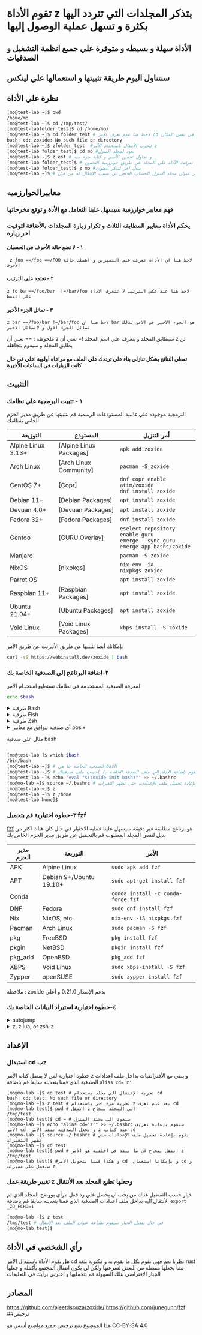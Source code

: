 
# تقوم الأداة z بتذكر المجلدات التي تتردد اليها بكثرة و تسهل عملية الوصول إليها
## الأداة سهلة و بسيطه و متوفرة علي جميع انظمة التشغيل و الصدفيات
## سنتناول اليوم طريقة تثبيتها و استعمالها علي لينكس

## نظرة علي الأداة  

```bash
[mo@test-lab ~]$ pwd
/home/mo
[mo@test-lab ~]$ cd /tmp/test/
[mo@test-labfolder_test]$ cd /home/mo/
[mo@test-lab ~]$ cd folder_test # لاحظ هنا عدم تعرف الأمر cd علي المجلد لانه غير موجود في نفس المكان 
bash: cd: zoxide: No such file or directory
[mo@test-lab ~]$ zfolder_test  #لنجرب الأنتقال باستخدام الأمر z 
[mo@test-lab folder_test]$ cd mo #نعود لمجلد المنزل
[mo@test-lab ~]$ z est # و نحاول تخمين الأسم و كتابة جزء منه 
[mo@test-lab folder_test]$ # تعرفت الأداة علي المجلد عن طريق خوارزمية التخمين
[mo@test-lab folder_test]$ z mo #مثال اخر لتذكر العنوان 
[mo@test-lab ~]$ # هناقامت الأداة بتذكر عنوان مجلد المنزل للحساب الخاص بي بسبب الإنتقال له من قبل  
```


## معاييرالخوارزميه 
### فهم معايير خوارزمية سيسهل علينا التعامل مع الأدة و توقع مخرجاتها 
### يحكم الأداة معايير المطابقه الثلاث و تكرار زيارة المجلدات بالأضافة لتوقيت اخر زيارة

#### ١ - لا تضع حالة الأحرف في الحسبان
``` z foo ==/foo ==/FOO لاحظ هنا ان الأداة تعرفت علي التعبرين و اهملت حالة الأحرف```
#### ٢ - تعتمد علي الترتيب 
``` z fo ba ==/foo/bar  !=/bar/foo لاحظ هنا عند عكس الترتيب لا تتعرف الاداة علي النمط ```
#### ٣ - تماثل الجزء الأخير
``` z bar ==/foo/bar !=/bar/foo لاحظ هنا ان bar هو الجزء الاخير في الامر لذلك تماثل الجزء الاول و لاتماثل الاخير ```

ملحوظة : 
== تعني أن z سيطابق المجلد و يتعرف علي اسم المجلد 
!= تعني أن z لن يطابق المجلد و سيقوم بتجاهله 

#### تعطي النتائج بشكل تنازلي بناء علي ترددك علي الملف مع مراعاة أولوية اعلي في حال كانت الزبارات في  الساعات الأخيرة 

## التثبيت
### ١ - تثبيت البرمجية علي نظامك
البرمجية موجوده علي غالبية المستودعات الرسمية قم بتثبيتها عن طريق مدير الحزم الخاص بنظامك

| التوزيعة           |المستودع                 | أمر التنزيل                                                                                   |
| ------------------ | ----------------------- | ---------------------------------------------------------------------------------------------- |
| Alpine Linux 3.13+ | [Alpine Linux Packages] | `apk add zoxide`                                                                               |
| Arch Linux         | [Arch Linux Community]  | `pacman -S zoxide`                                                                             |
| CentOS 7+          | [Copr]                  | `dnf copr enable atim/zoxide` <br /> `dnf install zoxide`                                      |
| Debian 11+         | [Debian Packages]       | `apt install zoxide`                                                                           |
| Devuan 4.0+        | [Devuan Packages]       | `apt install zoxide`                                                                           |
| Fedora 32+         | [Fedora Packages]       | `dnf install zoxide`                                                                           |
| Gentoo             | [GURU Overlay]          | `eselect repository enable guru` <br /> `emerge --sync guru` <br /> `emerge app-bashs/zoxide` |
| Manjaro            |                         | `pacman -S zoxide`                                                                             |
| NixOS              | [nixpkgs]               | `nix-env -iA nixpkgs.zoxide`                                                                   |
| Parrot OS          |                         | `apt install zoxide`                                                                           |
| Raspbian 11+       | [Raspbian Packages]     | `apt install zoxide`                                                                           |
| Ubuntu 21.04+      | [Ubuntu Packages]       | `apt install zoxide`                                                                           |
| Void Linux         | [Void Linux Packages]   | `xbps-install -S zoxide`                                                                       |

بإمكانك أيضا تثبيتها عن طريق الأنترنت عن طريق الأمر 

```sh
curl -sS https://webinstall.dev/zoxide | bash
```

### ٢-اضافة البرنامَج إلي الصدفية الخاصة بك 

لمعرفة الصدفية المستخدمة في نظامك تستطيع استخدام الأمر 
```sh 
echo $bash 
```


<details>
<summary>طرفية Bash</summary>
اضف إلي مِلَفّ الإعدادات الخاص بالصدفية (عادة يكون `~/.bashrc`):

```sh
eval "$(zoxide init bash)"
```
</details>

<details>
<summary>طرفية Fish</summary>
اضف إلي مِلَفّ الإعدادات الخاص بالصدفية (عادة يكون `~/.config/fish/config.fish`):

```fish
zoxide init fish | source
```
</details>

<details>
<summary>طرفية Zsh</summary>
اضف إلي مِلَفّ الإعدادات الخاص بالصدفية (عادة يكون `~/.zshrc`):

```sh
eval "$(zoxide init zsh)"
```
For completions to work, the above line must be added *after* `compinit` is
called. You may have to rebuild your cache by running
`rm ~/.zcompdump*; compinit`.
</details>

<details>

<summary>أي صدفية تتوافق مع معايير posix</summary>
اضف إلي مِلَفّ الإعدادات الخاص بالصدفية:

```sh
eval "$(zoxide init posix --hook prompt)"
```
</details>

مثال علي صدفية bash

```bash

[mo@test-lab ]$ which $bash
/bin/bash
[mo@test-lab ~]$ # الصدفية الخاصة بنا هي bash 
[mo@test-lab ~]$ # سنقوم بإضافة الأداة الي ملف الصدفة الخاصة بنا )حسب ملف صدفيتك(
[mo@test-lab ~]$ echo 'eval "$(zoxide init bash)"' >> ~/.bashrc
[mo@mo-lab ~]$ source ~/.bashrc # نقوم بإعادة تحميل ملف الإعدادات حتي تظهر التغيرات 
[mo@test-lab ~]$ z
[mo@test-lab ~]$ z /home
[mo@test-lab home]$
```


### ٣-خطوة اختيارية قم بتحميل fzf 
[fzf](https://github.com/junegunn/fzf) هو برنامَج مطابقة غير دقيقة سيسهل علينا عملية الاختيار  في حال كان هناك اكثر من بديل لنفس المجلد المطلوب 
قم بالتحميل عن طريق مدير الحزم الخاص بك 

|    مدير الحزم   |      التوزيعة           |    الأمر                            |
| ---             | ---                     | ---                                |
| APK             | Alpine Linux            | `sudo apk add fzf`                 |
| APT             | Debian 9+/Ubuntu 19.10+ | `sudo apt-get install fzf`         |
| Conda           |                         | `conda install -c conda-forge fzf` |
| DNF             | Fedora                  | `sudo dnf install fzf`             |
| Nix             | NixOS, etc.             | `nix-env -iA nixpkgs.fzf`          |
| Pacman          | Arch Linux              | `sudo pacman -S fzf`               |
| pkg             | FreeBSD                 | `pkg install fzf`                  |
| pkgin           | NetBSD                  | `pkgin install fzf`                |
| pkg_add         | OpenBSD                 | `pkg_add fzf`                      |
| XBPS            | Void Linux              | `sudo xbps-install -S fzf`         |
| Zypper          | openSUSE                | `sudo zypper install fzf`          |

ملاحظة : zoxide  يدعم الإصدار  0.21.0 و أعلي  

### ٤-خطوة اختيارية استيراد البيانات الخاصة بك 

<details>
<summary>autojump</summary>

```sh
zoxide import --from autojump path/to/db
```

</details>


<details>

<summary>z, z.lua, or zsh-z</summary>

```sh
zoxide import --from z path/to/db
```

</details>

## الإعداد 
### استبدال cd بz 
خطوة اختيارية لمن لا يفضل كتابة الأمر z و يبقي مع الأفتراضيات
بداخل ملف اعدادات الصدفية الذي قمنا بتعديله سابقا قم بإضافة ```alias cd='z' ```  
``` sbash
[mo@mo-lab ~]$ cd test # تجربة الإتنقال الي مجلد بستخدام cd 
bash: cd: test: No such file or directory
[mo@mo-lab ~]$ z test # تجربة مرة اخر باستخدام z بعد عدم تعرف cd 
[mo@mo-lab test]$ pwd # انتقل z الي المجلد بنجاح 
/tmp/test
[mo@mo-lab test]$ cd ~ # سنعود الي مجلد المنزل 
[mo@mo-lab ~]$ echo "alias cd='z'" >> ~/.bashrc سنقوم بإعادة تعريف الأمر cd  و نجعل الصدفية تنفذ الأمر z عند كتابة cd 
[mo@mo-lab ~]$ source ~/.bashrc # نقوم بإعادة تحميل ملف الإعدادات حتي تظهر التغيرات 
[mo@mo-lab ~]$ cd test
[mo@mo-lab test]$ pwd # انتقل بنجاح لأن ما ينفذ في اخلفية هو الأمر z 
/tmp/test
[mo@mo-lab test]$ #و هكذا قمنا بتحويل الأمر cd  و بإمكانا استعمال cd و سنحصل علي مميزات z  
```
### تغيير طريقة عمل z وجعلها تطبع المجلد بعد الأنتقال 
خيار حسب التفضيل هناك من يحب ان يحصل علي رد فعل مرأي يووضح المجلد الذي تم الأنتقال اليه
بداخل ملف اعدادات الصدفية الذي قمنا بتعديله سابقا قم بإضافة ```export _ZO_ECHO=1``` 
``` bash 
[mo@mo-lab ~]$ z test
/tmp/test # في حال تفعيل الخيار سيقوم بطباعة عنوان الملف بعد الإنتقال 
[mo@mo-lab test]$ 
``` 
## رأي الشخصي في الأداة 
هل تقوم الأداة باستبدال الأمر cd نظريا نعم فهي تقوم بكل ما يقوم به و مكتوبة بلغة rust مما يجعلها مفضلة من البعض لسرعتها 
ولكن لن يكون انتقال المجتمع بأكمله و جعلها الخِيار الإفتراضي بتلك السهولة قم بتحمليها و اخبرني برأيك في التعليقات    

## المصادر 
https://github.com/ajeetdsouza/zoxide/
https://github.com/junegunn/fzf
##ترخيص

هذا الموضوع يتبع ترخيص جميع مواضيع أسس هو CC-BY-SA 4.0

